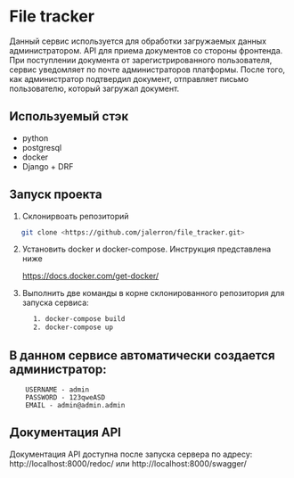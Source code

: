 # File tracker

Данный сервис  используется для обработки загружаемых данных администратором. 
API для приема документов со стороны фронтенда. 
При поступлении документа от зарегистрированного пользователя, сервис уведомляет по почте администраторов платформы. 
После того, как администратор подтвердил документ, отправляет письмо пользователю, который загружал документ. 

## Используемый стэк
      
- python
- postgresql
- docker
- Django + DRF


## Запуск проекта

   1. Склонирвоать репозиторий 
```bash
   git clone <https://github.com/jalerron/file_tracker.git>
  ```
   2. Установить docker и docker-compose. Инструкция представлена ниже

      https://docs.docker.com/get-docker/

   3. Выполнить две команды в корне склонированного репозитория для запуска сервиса:
```bash
      1. docker-compose build
      2. docker-compose up
```

## В данном сервисе автоматически создается администратор:

```angular2html
    USERNAME - admin
    PASSWORD - 123qweASD
    EMAIL - admin@admin.admin
```

## Документация API

Документация API доступна после запуска сервера по адресу: http://localhost:8000/redoc/ или http://localhost:8000/swagger/
